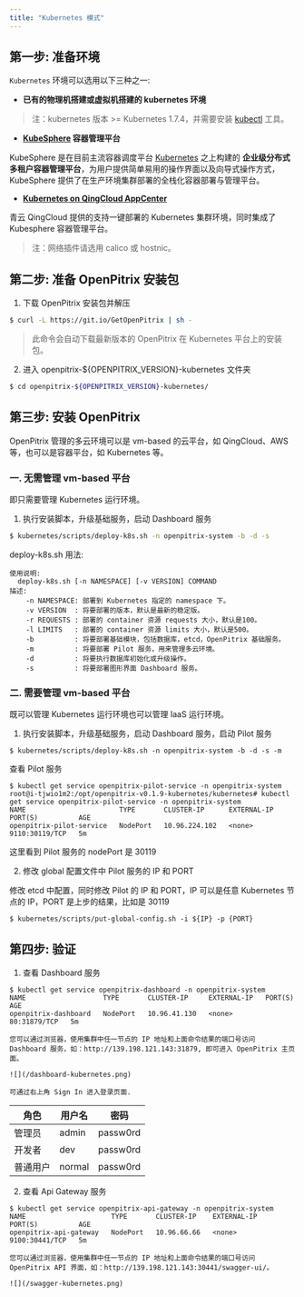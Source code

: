 ```yaml
---
title: "Kubernetes 模式"
---
```


## 第一步: 准备环境

`Kubernetes` 环境可以选用以下三种之一:

* **已有的物理机搭建或虚拟机搭建的 kubernetes 环境**
> 注：kubernetes 版本 >= Kubernetes 1.7.4，并需要安装 [kubectl](https://kubernetes.io/docs/tasks/tools/install-kubectl/) 工具。

* **[KubeSphere](https://kubesphere.io) 容器管理平台**

KubeSphere 是在目前主流容器调度平台 [Kubernetes](https://kubernetes.io) 之上构建的 **企业级分布式多租户容器管理平台**，为用户提供简单易用的操作界面以及向导式操作方式，KubeSphere 提供了在生产环境集群部署的全栈化容器部署与管理平台。

* **[Kubernetes on QingCloud AppCenter](https://docs.qingcloud.com/product/container/k8s)**

青云 QingCloud 提供的支持一键部署的 Kubernetes 集群环境，同时集成了 Kubesphere 容器管理平台。
> 注：网络插件请选用 calico 或 hostnic。

## 第二步: 准备 OpenPitrix 安装包

1. 下载 OpenPitrix 安装包并解压
```bash
$ curl -L https://git.io/GetOpenPitrix | sh -
```
> 此命令会自动下载最新版本的 OpenPitrix 在 Kubernetes 平台上的安装包。

2. 进入 openpitrix-${OPENPITRIX_VERSION}-kubernetes 文件夹
```bash
$ cd openpitrix-${OPENPITRIX_VERSION}-kubernetes/
```

## 第三步: 安装 OpenPitrix

OpenPitrix 管理的多云环境可以是 vm-based 的云平台，如 QingCloud、AWS 等，也可以是容器平台，如 Kubernetes 等。

### 一. 无需管理 vm-based 平台

即只需要管理 Kubernetes 运行环境。 

1. 执行安装脚本，升级基础服务，启动 Dashboard 服务

```bash
$ kubernetes/scripts/deploy-k8s.sh -n openpitrix-system -b -d -s
```

deploy-k8s.sh 用法: 

```
使用说明:
  deploy-k8s.sh [-n NAMESPACE] [-v VERSION] COMMAND
描述:
    -n NAMESPACE: 部署到 Kubernetes 指定的 namespace 下。
    -v VERSION  : 将要部署的版本，默认是最新的稳定版。
    -r REQUESTS : 部署的 container 资源 requests 大小，默认是100。
    -l LIMITS   : 部署的 container 资源 limits 大小，默认是500。
    -b          : 将要部署基础模块，包括数据库，etcd，OpenPitrix 基础服务。
    -m          : 将要部署 Pilot 服务，用来管理多云环境。
    -d          : 将要执行数据库初始化或升级操作。
    -s          : 将要部署图形界面 Dashboard 服务。
```

### 二. 需要管理 vm-based 平台

既可以管理 Kubernetes 运行环境也可以管理 IaaS 运行环境。

1. 执行安装脚本，升级基础服务，启动 Dashboard 服务，启动 Pilot 服务

```
$ kubernetes/scripts/deploy-k8s.sh -n openpitrix-system -b -d -s -m
```

查看 Pilot 服务

```
$ kubectl get service openpitrix-pilot-service -n openpitrix-system
root@i-tjwio1m2:/opt/openpitrix-v0.1.9-kubernetes/kubernetes# kubectl get service openpitrix-pilot-service -n openpitrix-system
NAME                       TYPE       CLUSTER-IP      EXTERNAL-IP   PORT(S)          AGE
openpitrix-pilot-service   NodePort   10.96.224.102   <none>        9110:30119/TCP   5m
```

这里看到 Pilot 服务的 nodePort 是 30119

2. 修改 global 配置文件中 Pilot 服务的 IP 和 PORT

修改 etcd 中配置，同时修改 Pilot 的 IP 和 PORT，IP 可以是任意 Kubernetes 节点的 IP，PORT 是上步的结果，比如是 30119

```
$ kubernetes/scripts/put-global-config.sh -i ${IP} -p {PORT}
```

## 第四步: 验证

1. 查看 Dashboard 服务
```
$ kubectl get service openpitrix-dashboard -n openpitrix-system
NAME                   TYPE       CLUSTER-IP     EXTERNAL-IP   PORT(S)        AGE
openpitrix-dashboard   NodePort   10.96.41.130   <none>        80:31879/TCP   5m
```

    您可以通过浏览器，使用集群中任一节点的 IP 地址和上面命令结果的端口号访问 Dashboard 服务，如：http://139.198.121.143:31879, 即可进入 OpenPitrix 主页面。

    ![](/dashboard-kubernetes.png)

    可通过右上角 Sign In 进入登录页面.

| 角色 |	用户名 |	密码 |
|-----|-----|-----|
| 管理员	| admin	| passw0rd | 
| 开发者	| dev| passw0rd | 
| 普通用户 | normal| passw0rd | 


2. 查看 Api Gateway 服务
```
$ kubectl get service openpitrix-api-gateway -n openpitrix-system
NAME                     TYPE       CLUSTER-IP    EXTERNAL-IP    PORT(S)          AGE
openpitrix-api-gateway   NodePort   10.96.66.66   <none>         9100:30441/TCP   5m
```

    您可以通过浏览器，使用集群中任一节点的 IP 地址和上面命令结果的端口号访问 OpenPitrix API 界面，如：http://139.198.121.143:30441/swagger-ui/。

    ![](/swagger-kubernetes.png)